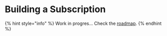# Building a Subscription



{% hint style="info" %}
Work in progres... Check the [roadmap](../roadmap.md).
{% endhint %}

